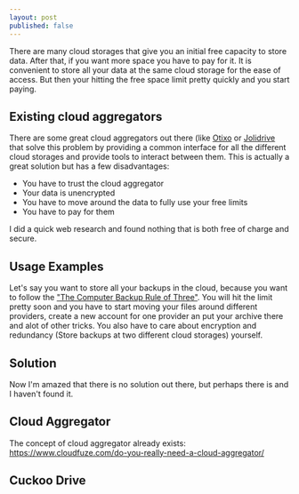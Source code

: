 ```yaml
---
layout: post
published: false
---
```


There are many cloud storages that give you an initial free capacity to store data. After that, if you want more space you have to pay for it. It  is convenient to store all your data at the same cloud storage for the ease of access. But then your hitting the free space limit pretty quickly and you start paying.

## Existing cloud aggregators

There are some great cloud aggregators out there (like [Otixo](https://www.otixo.com/ "Otixo Cloud Aggregator") or [Jolidrive](http://www.jolicloud.com/ "Jolidrive Cloud Aggregator") that solve this problem by providing a common interface for all the different cloud storages and provide tools to interact between them. This is actually a great solution but has a few disadvantages:
- You have to trust the cloud aggregator
- Your data is unencrypted
- You have to move around the data to fully use your free limits
- You have to pay for them

I did a quick web research and found nothing that is both free of charge and secure.

## Usage Examples
Let's say you want to store all your backups in the cloud, because you want to follow 
the ["The Computer Backup Rule of Three"](http://www.hanselman.com/blog/TheComputerBackupRuleOfThree.aspx). You will hit the limit pretty soon and you have to start moving your files around different providers, create a new account for one provider an put your archive there and alot of other tricks. You also have to care about encryption and redundancy (Store backups at two different cloud storages) yourself. 

## Solution



Now I'm amazed that there is no solution out there, but perhaps there is and I haven't found it.



## Cloud Aggregator
The concept of cloud aggregator already exists:
https://www.cloudfuze.com/do-you-really-need-a-cloud-aggregator/

## Cuckoo Drive

